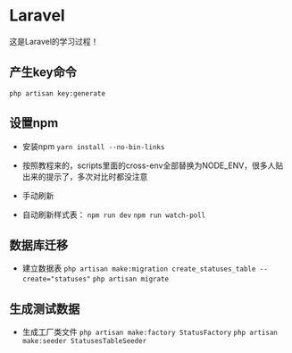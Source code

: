 # Laravel
这是Laravel的学习过程！


## 产生key命令
`php artisan key:generate`

## 设置npm

- 安装npm
`yarn install --no-bin-links`
- 按照教程来的，scripts里面的cross-env全部替换为NODE_ENV，很多人贴出来的提示了，多次对比时都没注意
- 手动刷新

- 自动刷新样式表：
`npm run dev`
`npm run watch-poll`


## 数据库迁移

- 建立数据表
`php artisan make:migration create_statuses_table --create="statuses"`
`php artisan migrate`


## 生成测试数据
- 生成工厂类文件
`php artisan make:factory StatusFactory`
`php artisan make:seeder StatusesTableSeeder`
